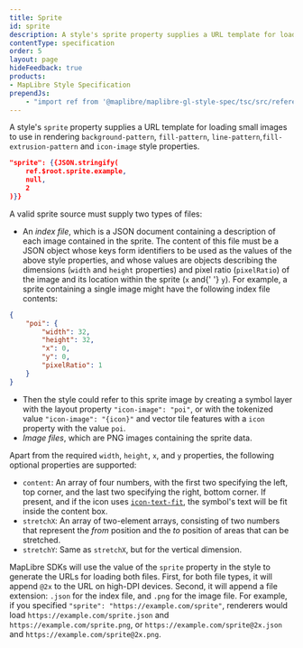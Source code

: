 ```yaml
---
title: Sprite
id: sprite
description: A style's sprite property supplies a URL template for loading small images to use in rendering background-pattern, fill-pattern, line-pattern,fill-extrusion-pattern and icon-image style properties.
contentType: specification
order: 5
layout: page
hideFeedback: true
products:
- MapLibre Style Specification
prependJs:
    - "import ref from '@maplibre/maplibre-gl-style-spec/tsc/src/reference/latest';"
---
```


A style's `sprite` property supplies a URL template for loading small images to use in rendering `background-pattern`, `fill-pattern`, `line-pattern`,`fill-extrusion-pattern` and `icon-image` style properties.

```json
"sprite": {{JSON.stringify(
    ref.$root.sprite.example,
    null,
    2
)}}
```

A valid sprite source must supply two types of files:

- An _index file_, which is a JSON document containing a description of each image contained in the sprite. The content of this file must be a JSON object whose keys form identifiers to be used as the values of the above style properties, and whose values are objects describing the dimensions (`width` and `height` properties) and pixel ratio (`pixelRatio`) of the image and its location within the sprite (`x` and{' '} `y`). For example, a sprite containing a single image might have the following index file contents:

```json
{
    "poi": {
        "width": 32,
        "height": 32,
        "x": 0,
        "y": 0,
        "pixelRatio": 1
    }
}
```

- Then the style could refer to this sprite image by creating a symbol layer with the layout property `"icon-image": "poi"`, or with the tokenized value  `"icon-image": "{icon}"` and vector tile features with a `icon` property with the value `poi`.
- _Image files_, which are PNG images containing the sprite data.

Apart from the required `width`, `height`, `x`, and `y` properties, the following optional properties are supported:
<!-- copyeditor ignore retext-passive -->
- `content`: An array of four numbers, with the first two specifying the left, top corner, and the last two specifying the right, bottom corner. If present, and if the icon uses [`icon-text-fit`](/maplibre-gl-js-docs/style-spec/layers/#layout-symbol-icon-text-fit), the symbol's text will be fit inside the content box.
- `stretchX`: An array of two-element arrays, consisting of two numbers that represent the _from_ position and the _to_ position of areas that can be stretched.
- `stretchY`: Same as `stretchX`, but for the vertical dimension.

MapLibre SDKs will use the value of the `sprite` property in the style to generate the URLs for loading both files. First, for both file types, it will append `@2x` to the URL on high-DPI devices. Second, it will append a file extension: `.json` for the index file, and `.png` for the image file. For example, if you specified `"sprite": "https://example.com/sprite"`, renderers would load `https://example.com/sprite.json` and `https://example.com/sprite.png`, or `https://example.com/sprite@2x.json` and `https://example.com/sprite@2x.png`.

